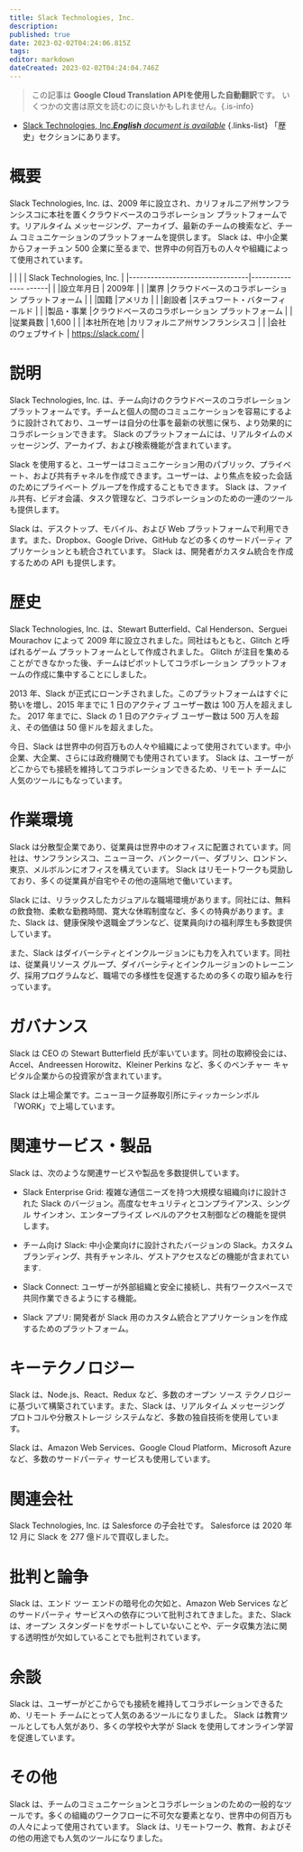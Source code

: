 ```yaml
---
title: Slack Technologies, Inc.
description: 
published: true
date: 2023-02-02T04:24:06.815Z
tags: 
editor: markdown
dateCreated: 2023-02-02T04:24:04.746Z
---
```


> この記事は **Google Cloud Translation APIを使用した自動翻訳**です。
いくつかの文書は原文を読むのに良いかもしれません。{.is-info}



- [Slack Technologies, Inc.***English** document is available*](/en/Knowledge-base/Dictionary/Company/slack-technologies-inc-)
{.links-list}
 「歴史」セクションにあります。

# 概要

Slack Technologies, Inc. は、2009 年に設立され、カリフォルニア州サンフランシスコに本社を置くクラウドベースのコラボレーション プラットフォームです。リアルタイム メッセージング、アーカイブ、最新のチームの検索など、チーム コミュニケーションのプラットフォームを提供します。 Slack は、中小企業からフォーチュン 500 企業に至るまで、世界中の何百万もの人々や組織によって使用されています。

| | | | Slack Technologies, Inc. |
|---------------------------------|--------------- ------|
| |設立年月日 | 2009年 |
| |業界 |クラウドベースのコラボレーション プラットフォーム |
| |国籍 |アメリカ |
| |創設者 |スチュワート・バターフィールド |
| |製品・事業 |クラウドベースのコラボレーション プラットフォーム |
| |従業員数 | 1,600 |
| |本社所在地 |カリフォルニア州サンフランシスコ |
| |会社のウェブサイト | https://slack.com/ |

# 説明

Slack Technologies, Inc. は、チーム向けのクラウドベースのコラボレーション プラットフォームです。チームと個人の間のコミュニケーションを容易にするように設計されており、ユーザーは自分の仕事を最新の状態に保ち、より効果的にコラボレーションできます。 Slack のプラットフォームには、リアルタイムのメッセージング、アーカイブ、および検索機能が含まれています。

Slack を使用すると、ユーザーはコミュニケーション用のパブリック、プライベート、および共有チャネルを作成できます。ユーザーは、より焦点を絞った会話のためにプライベート グループを作成することもできます。 Slack は、ファイル共有、ビデオ会議、タスク管理など、コラボレーションのための一連のツールも提供します。

Slack は、デスクトップ、モバイル、および Web プラットフォームで利用できます。また、Dropbox、Google Drive、GitHub などの多くのサードパーティ アプリケーションとも統合されています。 Slack は、開発者がカスタム統合を作成するための API も提供します。

# 歴史

Slack Technologies, Inc. は、Stewart Butterfield、Cal Henderson、Serguei Mourachov によって 2009 年に設立されました。同社はもともと、Glitch と呼ばれるゲーム プラットフォームとして作成されました。 Glitch が注目を集めることができなかった後、チームはピボットしてコラボレーション プラットフォームの作成に集中することにしました。

2013 年、Slack が正式にローンチされました。このプラットフォームはすぐに勢いを増し、2015 年までに 1 日のアクティブ ユーザー数は 100 万人を超えました。 2017 年までに、Slack の 1 日のアクティブ ユーザー数は 500 万人を超え、その価値は 50 億ドルを超えました。

今日、Slack は世界中の何百万もの人々や組織によって使用されています。中小企業、大企業、さらには政府機関でも使用されています。 Slack は、ユーザーがどこからでも接続を維持してコラボレーションできるため、リモート チームに人気のツールにもなっています。

# 作業環境

Slack は分散型企業であり、従業員は世界中のオフィスに配置されています。同社は、サンフランシスコ、ニューヨーク、バンクーバー、ダブリン、ロンドン、東京、メルボルンにオフィスを構えています。 Slack はリモートワークも奨励しており、多くの従業員が自宅やその他の遠隔地で働いています。

Slack には、リラックスしたカジュアルな職場環境があります。同社には、無料の飲食物、柔軟な勤務時間、寛大な休暇制度など、多くの特典があります。また、Slack は、健康保険や退職金プランなど、従業員向けの福利厚生も多数提供しています。

また、Slack はダイバーシティとインクルージョンにも力を入れています。同社は、従業員リソース グループ、ダイバーシティとインクルージョンのトレーニング、採用プログラムなど、職場での多様性を促進するための多くの取り組みを行っています。

# ガバナンス

Slack は CEO の Stewart Butterfield 氏が率いています。同社の取締役会には、Accel、Andreessen Horowitz、Kleiner Perkins など、多くのベンチャー キャピタル企業からの投資家が含まれています。

Slack は上場企業です。ニューヨーク証券取引所にティッカーシンボル「WORK」で上場しています。

# 関連サービス・製品

Slack は、次のような関連サービスや製品を多数提供しています。

- Slack Enterprise Grid: 複雑な通信ニーズを持つ大規模な組織向けに設計された Slack のバージョン。高度なセキュリティとコンプライアンス、シングル サインオン、エンタープライズ レベルのアクセス制御などの機能を提供します。

- チーム向け Slack: 中小企業向けに設計されたバージョンの Slack。カスタムブランディング、共有チャンネル、ゲストアクセスなどの機能が含まれています.

- Slack Connect: ユーザーが外部組織と安全に接続し、共有ワークスペースで共同作業できるようにする機能。

- Slack アプリ: 開発者が Slack 用のカスタム統合とアプリケーションを作成するためのプラットフォーム。

# キーテクノロジー

Slack は、Node.js、React、Redux など、多数のオープン ソース テクノロジーに基づいて構築されています。また、Slack は、リアルタイム メッセージング プロトコルや分散ストレージ システムなど、多数の独自技術を使用しています。

Slack は、Amazon Web Services、Google Cloud Platform、Microsoft Azure など、多数のサードパーティ サービスも使用しています。

# 関連会社

Slack Technologies, Inc. は Salesforce の子会社です。 Salesforce は 2020 年 12 月に Slack を 277 億ドルで買収しました。

# 批判と論争

Slack は、エンド ツー エンドの暗号化の欠如と、Amazon Web Services などのサードパーティ サービスへの依存について批判されてきました。また、Slack は、オープン スタンダードをサポートしていないことや、データ収集方法に関する透明性が欠如していることでも批判されています。

# 余談

Slack は、ユーザーがどこからでも接続を維持してコラボレーションできるため、リモート チームにとって人気のあるツールになりました。 Slack は教育ツールとしても人気があり、多くの学校や大学が Slack を使用してオンライン学習を促進しています。

# その他

Slack は、チームのコミュニケーションとコラボレーションのための一般的なツールです。多くの組織のワークフローに不可欠な要素となり、世界中の何百万もの人々によって使用されています。 Slack は、リモートワーク、教育、およびその他の用途でも人気のツールになりました。